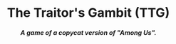 <h1 align="center">
    The Traitor's Gambit (TTG)
</h1>
<h5 align="center">
    A game of a copycat version of "Among Us".
</h5>
